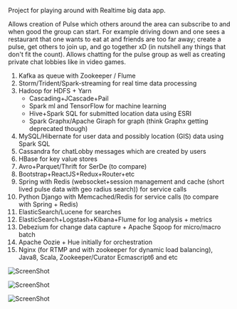 Project for playing around with Realtime big data app.

Allows creation of Pulse which others around the area can subscribe to and when good the group can start. For example driving down and one sees a restaurant that one wants to eat at and friends are too far away; create a pulse, get others to join up, and go together xD (in nutshell any things that don't fit the count). Allows chatting for the pulse group as well as creating private chat lobbies like in video games.

1. Kafka as queue with Zookeeper / Flume
2. Storm/Trident/Spark-streaming for real time data processing
3. Hadoop for HDFS + Yarn
   * Cascading+JCascade+Pail
   * Spark ml and TensorFlow for machine learning
   * Hive+Spark SQL for submitted location data using ESRI
   * Spark Graphx/Apache Giraph for graph (think Graphx getting deprecated though)
4. MySQL/Hibernate for user data and possibly location (GIS) data using Spark SQL
5. Cassandra for chatLobby messages which are created by users
6. HBase for key value stores
7. Avro+Parquet/Thrift for SerDe (to compare)
8. Bootstrap+ReactJS+Redux+Router+etc
9. Spring with Redis (websocket+session management and cache (short lived pulse data with geo radius search)) for service calls
10. Python Django with Memcached/Redis for service calls (to compare with Spring + Redis)
11. ElasticSearch/Lucene for searches
12. ElasticSearch+Logstash+Kibana+Flume for log analysis + metrics
13. Debezium for change data capture + Apache Sqoop for micro/macro batch
14. Apache Oozie + Hue initially for orchestration
15. Nginx (for RTMP and with zookeeper for dynamic load balancing), Java8, Scala, Zookeeper/Curator Ecmascript6 and etc

![ScreenShot](https://github.com/JKArena/pulsing/blob/master/spring/nonsrc/diagram.png?raw=true)

![ScreenShot](https://github.com/JKArena/pulsing/blob/master/spring/nonsrc/chatLobbyAlertSystem.png?raw=true)

![ScreenShot](https://github.com/JKArena/pulsing/blob/master/spring/nonsrc/chatViewCountTrending.png?raw=true)
